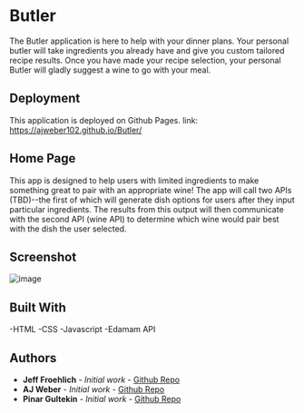 # Butler

The Butler application is here to help with your dinner plans. Your personal butler will take ingredients you already have and give you custom tailored recipe results. Once you have made your recipe selection, your personal Butler will gladly suggest a wine to go with your meal. 

## Deployment

This application is deployed on Github Pages.
link: https://ajweber102.github.io/Butler/

## Home Page

This app is designed to help users with limited ingredients to make something great to pair with an appropriate wine! 
The app will call two APIs (TBD)--the first of which will generate dish options for users after they input particular ingredients. The results from this output will then communicate with the second API (wine API) to determine which wine would pair best with the dish the user selected.

## Screenshot
![image](https://user-images.githubusercontent.com/37354778/66722870-99c82a00-ede0-11e9-92c2-6e9ba5d85e99.png)


## Built With
-HTML
-CSS
-Javascript
-Edamam API

## Authors

* **Jeff Froehlich** - *Initial work* - [Github Repo](https://github.com/jsf5077)
* **AJ Weber** - *Initial work* - [Github Repo](https://github.com/ajweber102)
* **Pinar Gultekin** - *Initial work* - [Github Repo](https://github.com/pinargultekin)

